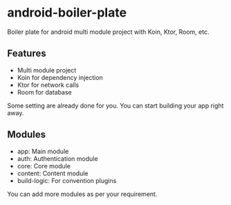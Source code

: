 # android-boiler-plate

Boiler plate for android multi module project with Koin, Ktor, Room, etc.

## Features

- Multi module project
- Koin for dependency injection
- Ktor for network calls
- Room for database

Some setting are already done for you. You can start building your app right away.

## Modules

- app: Main module
- auth: Authentication module
- core: Core module
- content: Content module
- build-logic: For convention plugins

You can add more modules as per your requirement.